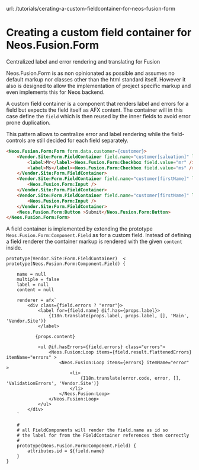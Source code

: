 url: /tutorials/cerating-a-custom-fieldcontainer-for-neos-fusion-form
# Creating a custom field container for Neos.Fusion.Form

Centralized label and error rendering and translating for Fusion

Neos.Fusion.Form is as non opinionated as possible and assumes no default markup nor classes other than the html standard itself. However it also is designed to allow the implementation of project specific markup and even implements this for Neos backend.

A custom field container is a component that renders label and errors for a field but expects the field itself as AFX content. The container will in this case define the `field` which is then reused by the inner fields to avoid error prone duplication.

This pattern allows to centralize error and label rendering while the field-controls are still decided for each field separately.

```html
<Neos.Fusion.Form:Form form.data.customer={customer}>
	<Vendor.Site:Form.FieldContainer field.name="customer[saluation]" label="saluation">
	    <label>Mr</label><Neos.Fusion.Form:Checkbox field.value="mr" />
		<label>Ms</label><Neos.Fusion.Form:Checkbox field.value="ms" />
    </Vendor.Site:Form.FieldContainer>
    <Vendor.Site:Form.FieldContainer field.name="customer[firstName]" label="firstName">
		<Neos.Fusion.Form:Input />
	</Vendor.Site:Form.FieldContainer>
  	<Vendor.Site:Form.FieldContainer field.name="customer[firstName]" label="lastName">
		<Neos.Fusion.Form:Input />
	</Vendor.Site:Form.FieldContainer>
  	<Neos.Fusion.Form:Button >Submit</Neos.Fusion.Form:Button>
</Neos.Fusion.Form:Form>
```

A field container is implemented by extending the prototype `Neos.Fusion.Form:Component.Field` as for a custom field. Instead of defining a field renderer the container markup is rendered with the given `content` inside.

```neosfusion
prototype(Vendor.Site:Form.FieldContainer)  < prototype(Neos.Fusion.Form:Component.Field) {

    name = null
    multiple = false
    label = null
    content = null

    renderer = afx`
        <div class={field.errors ? "error"}>
            <label for={field.name} @if.has={props.label}>
                {I18n.translate(props.label, props.label, [], 'Main', 'Vendor.Site')}
            </label>
            
           {props.content}
            
            <ul @if.hasErrors={field.errors} class="errors">
                <Neos.Fusion:Loop items={field.result.flattenedErrors} itemName="errors" >
                    <Neos.Fusion:Loop items={errors} itemName="error" >
                        <li>
                            {I18n.translate(error.code, error, [], 'ValidationErrors', 'Vendor.Site')}
                        </li>
                    </Neos.Fusion:Loop>
                </Neos.Fusion:Loop>
            </ul>
        </div>
    `

    #
    # all FieldComponents will render the field.name as id so
    # the label for from the FieldContainer references them correctly 
    #
    prototype(Neos.Fusion.Form:Component.Field) {
        attributes.id = ${field.name}
    }
}
```